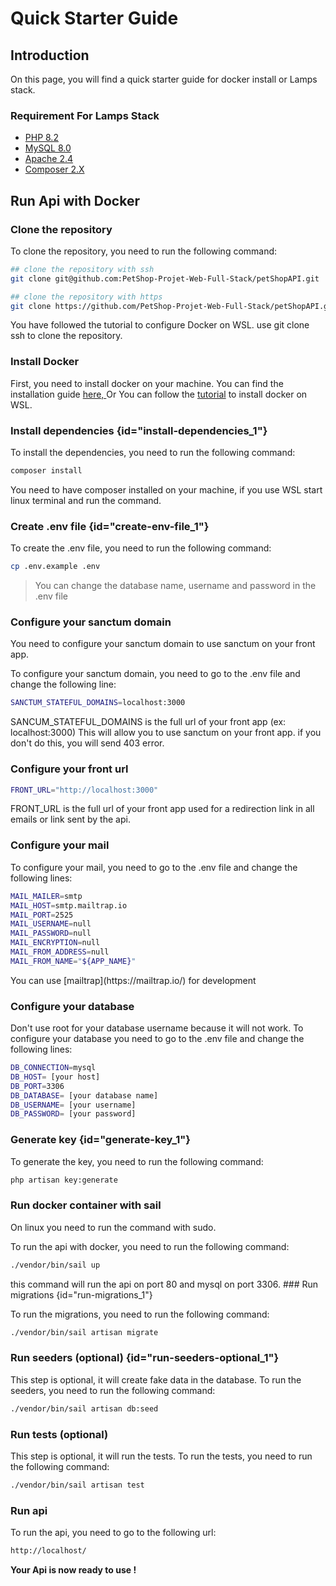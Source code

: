 # Quick Starter Guide

## Introduction

On this page, you will find a quick starter guide
for docker install or Lamps stack.

### Requirement For Lamps Stack

- [PHP 8.2](https://www.php.net/downloads.php)
- [MySQL 8.0](https://dev.mysql.com/downloads/mysql/)
- [Apache 2.4](https://httpd.apache.org/download.cgi)
- [Composer 2.X](https://getcomposer.org/download/)

## Run Api with Docker

### Clone the repository

To clone the repository, you need to run the following command:

```bash
## clone the repository with ssh
git clone git@github.com:PetShop-Projet-Web-Full-Stack/petShopAPI.git

## clone the repository with https
git clone https://github.com/PetShop-Projet-Web-Full-Stack/petShopAPI.git

```

<note>
 You have followed the tutorial to configure Docker on WSL.
    use git clone ssh to clone the repository.
</note>

### Install Docker

First, you need to install docker on your machine.
You can find the installation guide [here, ](https://docs.docker.com/engine/installation/)
Or
You can follow the [tutorial](Tutorial-hot-tow-install-docker-on-WSL.md) to install docker on WSL.

### Install dependencies {id="install-dependencies_1"}

To install the dependencies, you need to run the following command:

```bash
composer install
```

<warning>
    You need to have composer installed on your machine, if you use WSL start linux terminal and run the command.
</warning>

### Create .env file {id="create-env-file_1"}

To create the .env file, you need to run the following command:

```bash
cp .env.example .env
```

> You can change the database name, username and password in the .env file

### Configure your sanctum domain

<warning>
    You need to configure your sanctum domain to use sanctum on your front app.
</warning>

To configure your sanctum domain, you need to go to the .env file and change the following line:

```bash
SANCTUM_STATEFUL_DOMAINS=localhost:3000
```

<warning>
SANCUM_STATEFUL_DOMAINS is the full url of your front app (ex: localhost:3000) 
This will allow you to use sanctum on your front app. if you don't do this, you will send 403 error.
</warning>

### Configure your front url

```bash
FRONT_URL="http://localhost:3000"
```

FRONT_URL is the full url of your front app used for a redirection link in all emails or link sent by the api.

### Configure your mail

To configure your mail, you need to go to the .env file and change the following lines:

```bash
MAIL_MAILER=smtp
MAIL_HOST=smtp.mailtrap.io
MAIL_PORT=2525
MAIL_USERNAME=null
MAIL_PASSWORD=null
MAIL_ENCRYPTION=null
MAIL_FROM_ADDRESS=null
MAIL_FROM_NAME="${APP_NAME}"
```

<note>
You can use [mailtrap](https://mailtrap.io/) for development
</note>

### Configure your database

<warning>
    Don't use root for your database username because it will not work.
</warning>
To configure your database you need to go to the .env file and change the following lines:

```bash
DB_CONNECTION=mysql
DB_HOST= [your host]
DB_PORT=3306
DB_DATABASE= [your database name]
DB_USERNAME= [your username]
DB_PASSWORD= [your password]
```

### Generate key {id="generate-key_1"}

To generate the key, you need to run the following command:

```bash
php artisan key:generate
```

### Run docker container with sail

<warning>
    On linux you need to run the command with sudo.
</warning>

To run the api with docker, you need to run the following command:

```bash
./vendor/bin/sail up
```

<note>
  this command will run the api on port 80 and mysql on port 3306.
</note>
### Run migrations {id="run-migrations_1"}

To run the migrations, you need to run the following command:

```bash
./vendor/bin/sail artisan migrate
```

### Run seeders (optional) {id="run-seeders-optional_1"}

This step is optional, it will create fake data in the database.
To run the seeders, you need to run the following command:

```bash
./vendor/bin/sail artisan db:seed
```

### Run tests (optional)

This step is optional, it will run the tests.
To run the tests, you need to run the following command:

```bash
./vendor/bin/sail artisan test
```

### Run api

To run the api, you need to go to the following url:

```bash
http://localhost/
```

**Your Api is now ready to use !**
